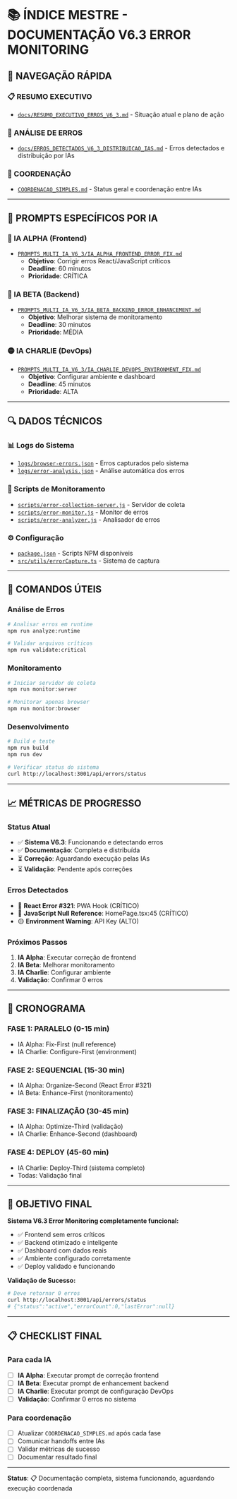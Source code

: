 # 📚 ÍNDICE MESTRE - DOCUMENTAÇÃO V6.3 ERROR MONITORING

## 🎯 NAVEGAÇÃO RÁPIDA

### **📋 RESUMO EXECUTIVO**
- [`docs/RESUMO_EXECUTIVO_ERROS_V6_3.md`](./RESUMO_EXECUTIVO_ERROS_V6_3.md) - Situação atual e plano de ação

### **🚨 ANÁLISE DE ERROS**
- [`docs/ERROS_DETECTADOS_V6_3_DISTRIBUICAO_IAS.md`](./ERROS_DETECTADOS_V6_3_DISTRIBUICAO_IAS.md) - Erros detectados e distribuição por IAs

### **🤖 COORDENAÇÃO**
- [`COORDENACAO_SIMPLES.md`](../COORDENACAO_SIMPLES.md) - Status geral e coordenação entre IAs

---

## 📁 PROMPTS ESPECÍFICOS POR IA

### **🔴 IA ALPHA (Frontend)**
- [`PROMPTS_MULTI_IA_V6_3/IA_ALPHA_FRONTEND_ERROR_FIX.md`](../PROMPTS_MULTI_IA_V6_3/IA_ALPHA_FRONTEND_ERROR_FIX.md)
  - **Objetivo**: Corrigir erros React/JavaScript críticos
  - **Deadline**: 60 minutos
  - **Prioridade**: CRÍTICA

### **🔵 IA BETA (Backend)**
- [`PROMPTS_MULTI_IA_V6_3/IA_BETA_BACKEND_ERROR_ENHANCEMENT.md`](../PROMPTS_MULTI_IA_V6_3/IA_BETA_BACKEND_ERROR_ENHANCEMENT.md)
  - **Objetivo**: Melhorar sistema de monitoramento
  - **Deadline**: 30 minutos
  - **Prioridade**: MÉDIA

### **🟡 IA CHARLIE (DevOps)**
- [`PROMPTS_MULTI_IA_V6_3/IA_CHARLIE_DEVOPS_ENVIRONMENT_FIX.md`](../PROMPTS_MULTI_IA_V6_3/IA_CHARLIE_DEVOPS_ENVIRONMENT_FIX.md)
  - **Objetivo**: Configurar ambiente e dashboard
  - **Deadline**: 45 minutos
  - **Prioridade**: ALTA

---

## 🔍 DADOS TÉCNICOS

### **📊 Logs do Sistema**
- [`logs/browser-errors.json`](../logs/browser-errors.json) - Erros capturados pelo sistema
- [`logs/error-analysis.json`](../logs/error-analysis.json) - Análise automática dos erros

### **🔧 Scripts de Monitoramento**
- [`scripts/error-collection-server.js`](../scripts/error-collection-server.js) - Servidor de coleta
- [`scripts/error-monitor.js`](../scripts/error-monitor.js) - Monitor de erros
- [`scripts/error-analyzer.js`](../scripts/error-analyzer.js) - Analisador de erros

### **⚙️ Configuração**
- [`package.json`](../package.json) - Scripts NPM disponíveis
- [`src/utils/errorCapture.ts`](../src/utils/errorCapture.ts) - Sistema de captura

---

## 🚀 COMANDOS ÚTEIS

### **Análise de Erros**
```bash
# Analisar erros em runtime
npm run analyze:runtime

# Validar arquivos críticos
npm run validate:critical
```

### **Monitoramento**
```bash
# Iniciar servidor de coleta
npm run monitor:server

# Monitorar apenas browser
npm run monitor:browser
```

### **Desenvolvimento**
```bash
# Build e teste
npm run build
npm run dev

# Verificar status do sistema
curl http://localhost:3001/api/errors/status
```

---

## 📈 MÉTRICAS DE PROGRESSO

### **Status Atual**
- ✅ **Sistema V6.3**: Funcionando e detectando erros
- ✅ **Documentação**: Completa e distribuída
- ⏳ **Correção**: Aguardando execução pelas IAs
- ⏳ **Validação**: Pendente após correções

### **Erros Detectados**
- 🔴 **React Error #321**: PWA Hook (CRÍTICO)
- 🔴 **JavaScript Null Reference**: HomePage.tsx:45 (CRÍTICO)
- 🟡 **Environment Warning**: API Key (ALTO)

### **Próximos Passos**
1. **IA Alpha**: Executar correção de frontend
2. **IA Beta**: Melhorar monitoramento
3. **IA Charlie**: Configurar ambiente
4. **Validação**: Confirmar 0 erros

---

## 🔄 CRONOGRAMA

### **FASE 1: PARALELO (0-15 min)**
- IA Alpha: Fix-First (null reference)
- IA Charlie: Configure-First (environment)

### **FASE 2: SEQUENCIAL (15-30 min)**
- IA Alpha: Organize-Second (React Error #321)
- IA Beta: Enhance-First (monitoramento)

### **FASE 3: FINALIZAÇÃO (30-45 min)**
- IA Alpha: Optimize-Third (validação)
- IA Charlie: Enhance-Second (dashboard)

### **FASE 4: DEPLOY (45-60 min)**
- IA Charlie: Deploy-Third (sistema completo)
- Todas: Validação final

---

## 🎯 OBJETIVO FINAL

**Sistema V6.3 Error Monitoring completamente funcional:**
- ✅ Frontend sem erros críticos
- ✅ Backend otimizado e inteligente
- ✅ Dashboard com dados reais
- ✅ Ambiente configurado corretamente
- ✅ Deploy validado e funcionando

**Validação de Sucesso:**
```bash
# Deve retornar 0 erros
curl http://localhost:3001/api/errors/status
# {"status":"active","errorCount":0,"lastError":null}
```

---

## 📋 CHECKLIST FINAL

### **Para cada IA**
- [ ] **IA Alpha**: Executar prompt de correção frontend
- [ ] **IA Beta**: Executar prompt de enhancement backend
- [ ] **IA Charlie**: Executar prompt de configuração DevOps
- [ ] **Validação**: Confirmar 0 erros no sistema

### **Para coordenação**
- [ ] Atualizar `COORDENACAO_SIMPLES.md` após cada fase
- [ ] Comunicar handoffs entre IAs
- [ ] Validar métricas de sucesso
- [ ] Documentar resultado final

---

**Status**: 📋 Documentação completa, sistema funcionando, aguardando execução coordenada 